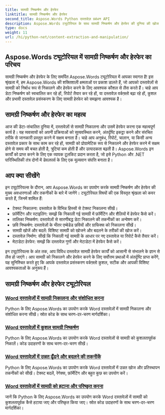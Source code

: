 ```yaml
---
title: सामग्री निष्कर्षण और हेरफेर
linktitle: सामग्री निष्कर्षण और हेरफेर
second_title: Aspose.Words Python दस्तावेज़ प्रबंधन API
description: Aspose.Words ट्यूटोरियल के साथ सामग्री निष्कर्षण और हेरफेर की दुनिया की खोज करें। अपनी दस्तावेज़ प्रसंस्करण क्षमताओं को बढ़ाते हुए, Python और .NET का उपयोग करके सामग्री को कुशलतापूर्वक निकालने और हेरफेर करने का तरीका जानें।
type: docs
weight: 11
url: /hi/python-net/content-extraction-and-manipulation/
---
```

## Aspose.Words ट्यूटोरियल में सामग्री निष्कर्षण और हेरफेर का परिचय

सामग्री निष्कर्षण और हेरफेर के लिए समर्पित Aspose.Words ट्यूटोरियल में आपका स्वागत है! इस श्रृंखला में, हम Aspose.Words की शक्तिशाली क्षमताओं पर प्रकाश डालते हैं, जो आपको दस्तावेज़ों से सामग्री को निर्बाध रूप से निकालने और हेरफेर करने के लिए आवश्यक कौशल से लैस करते हैं। चाहे आप डेटा निष्कर्षण को स्वचालित कर रहे हों, रिपोर्ट तैयार कर रहे हों, या दस्तावेज़ वर्कफ़्लो बढ़ा रहे हों, कुशल और प्रभावी दस्तावेज़ प्रसंस्करण के लिए सामग्री हेरफेर को समझना आवश्यक है।

## सामग्री निष्कर्षण और हेरफेर का महत्व

आज की डेटा-संचालित दुनिया में, दस्तावेज़ों से सामग्री निकालना और उसमें हेरफेर करना एक महत्वपूर्ण कार्य है। यह व्यवसायों को अपनी प्रक्रियाओं को सुव्यवस्थित करने, अंतर्दृष्टि इकट्ठा करने और संरचित तरीके से जानकारी प्रस्तुत करने में सक्षम बनाता है। चाहे आप अनुबंध, रिपोर्ट, चालान, या किसी अन्य दस्तावेज़ प्रकार के साथ काम कर रहे हों, सामग्री को प्रोग्रामेटिक रूप से निकालने और हेरफेर करने में सक्षम होने से समय की बचत होती है, त्रुटियां कम होती हैं और उत्पादकता बढ़ती है। Aspose.Words इन कार्यों को प्राप्त करने के लिए एक व्यापक टूलकिट प्रदान करता है, जो इसे Python और .NET पारिस्थितिकी तंत्र दोनों में डेवलपर्स के लिए एक मूल्यवान संपत्ति बनाता है।

## आप क्या सीखेंगे

इन ट्यूटोरियल्स के दौरान, आप Aspose.Words का उपयोग करके सामग्री निष्कर्षण और हेरफेर की मुख्य अवधारणाओं और तकनीकों के बारे में जानेंगे। ट्यूटोरियल विषयों की एक विस्तृत श्रृंखला को कवर करते हैं, जिनमें शामिल हैं:

- टेक्स्ट निकालना: दस्तावेज़ के विभिन्न हिस्सों से टेक्स्ट निकालना सीखें।
- फ़ॉर्मेटिंग और स्टाइलिंग: समझें कि निकाली गई सामग्री में फ़ॉर्मेटिंग और शैलियों में हेरफेर कैसे करें।
- तालिका निष्कर्षण: दस्तावेज़ों से सारणीबद्ध डेटा निकालने की तकनीकों का अन्वेषण करें।
- छवि निष्कर्षण: दस्तावेज़ों के भीतर एम्बेडेड छवियों और ग्राफिक्स को निकालना सीखें।
- सामग्री खोजें और बदलें: विशिष्ट सामग्री को खोजने और बदलने के तरीकों की खोज करें।
- दस्तावेज़ निर्माण: सीखें कि निकाली गई सामग्री के आधार पर नए दस्तावेज़ या रिपोर्ट कैसे तैयार करें।
- मेटाडेटा हेरफेर: समझें कि दस्तावेज़ गुणों और मेटाडेटा में हेरफेर कैसे करें।

इन ट्यूटोरियल्स के अंत तक, आप विविध दस्तावेज़ सामग्री हेरफेर कार्यों को आसानी से संभालने के ज्ञान से लैस हो जाएंगे। आप सामग्री को निकालने और हेरफेर करने के लिए सर्वोत्तम प्रथाओं में अंतर्दृष्टि प्राप्त करेंगे, यह सुनिश्चित करते हुए कि आपके दस्तावेज़ प्रसंस्करण वर्कफ़्लो कुशल, सटीक और आपकी विशिष्ट आवश्यकताओं के अनुरूप हैं।

## सामग्री निष्कर्षण और हेरफेर ट्यूटोरियल
### [Word दस्तावेज़ों में सामग्री निकालना और संशोधित करना](./extract-modify-document-content/)
Python के लिए Aspose.Words का उपयोग करके Word दस्तावेज़ों में सामग्री निकालना और संशोधित करना सीखें। स्रोत कोड के साथ चरण-दर-चरण मार्गदर्शिका।
### [Word दस्तावेज़ों में कुशल सामग्री निष्कर्षण](./document-content-extraction/)
Python के लिए Aspose.Words का उपयोग करके Word दस्तावेज़ों से सामग्री को कुशलतापूर्वक निकालें। कोड उदाहरणों के साथ चरण-दर-चरण सीखें।
### [Word दस्तावेज़ों में उन्नत ढूँढने और बदलने की तकनीकें](./find-replace-documents/)
Python के लिए Aspose.Words का उपयोग करके Word दस्तावेज़ों में उन्नत खोज और प्रतिस्थापन तकनीकों को सीखें। टेक्स्ट बदलें, रेगेक्स, फ़ॉर्मेटिंग और बहुत कुछ का उपयोग करें।
### [Word दस्तावेज़ों में सामग्री को हटाना और परिष्कृत करना](./remove-content-documents/)
जानें कि Python के लिए Aspose.Words का उपयोग करके Word दस्तावेज़ों में सामग्री को कुशलतापूर्वक कैसे हटाया जाए और परिष्कृत किया जाए। स्रोत कोड उदाहरणों के साथ चरण-दर-चरण मार्गदर्शिका।
